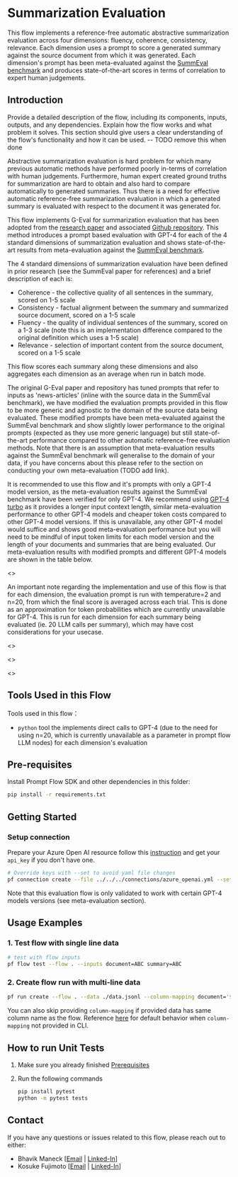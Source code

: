 # Summarization Evaluation

This flow implements a reference-free automatic abstractive summarization evaluation across four dimensions: fluency, coherence, consistency, relevance. Each dimension uses a prompt to score a generated summary against the source document from which it was generated. Each dimension's prompt has been meta-evaluated against the [SummEval benchmark](https://arxiv.org/abs/2007.12626) and produces state-of-the-art scores in terms of correlation to expert human judgements.

## Introduction

Provide a detailed description of the flow, including its components, inputs, outputs, and any dependencies. Explain how the flow works and what problem it solves. This section should give users a clear understanding of the flow's functionality and how it can be used. -- TODO remove this when done

Abstractive summarization evaluation is hard problem for which many previous automatic methods have performed poorly in-terms of correlation with human judgements. Furthermore, human expert created ground truths for summarization are hard to obtain and also hard to compare automatically to generated summaries. Thus there is a need for effective automatic reference-free summarization evaluation in which a generated summary is evaluated with respect to the document it was generated for.

This flow implements G-Eval for summarization evaluation that has been adopted from the [research paper](https://arxiv.org/abs/2303.16634) and associated [Github repository](https://github.com/nlpyang/geval). This method introduces a prompt based evaluation with GPT-4 for each of the 4 standard dimensions of summarization evaluation and shows state-of-the-art results from meta-evaluation against the [SummEval benchmark](https://arxiv.org/abs/2007.12626).

The 4 standard dimensions of summarization evaluation have been defined in prior research (see the SummEval paper for references) and a brief description of each is:

- Coherence - the collective quality of all sentences in the summary, scored on 1-5 scale
- Consistency - factual alignment between the summary and summarized source document, scored on a 1-5 scale
- Fluency - the quality of individual sentences of the summary, scored on a 1-3 scale (note this is an implementation difference compared to the original definition which uses a 1-5 scale)
- Relevance - selection of important content from the source document, scored on a 1-5 scale

This flow scores each summary along these dimensions and also aggregates each dimension as an average when run in batch mode.

The original G-Eval paper and repository has tuned prompts that refer to inputs as 'news-articles' (inline with the source data in the SummEval benchmark), we have modified the evaluation prompts provided in this flow to be more generic and agnostic to the domain of the source data being evaluated. These modified prompts have been meta-evaluated against the SummEval benchmark and show slightly lower performance to the original prompts (expected as they use more generic language) but still state-of-the-art performance compared to other automatic reference-free evaluation methods. Note that there is an assumption that meta-evaluation results against the SummEval benchmark will generalise to the domain of your data, if you have concerns about this please refer to the section on conducting your own meta-evaluation (TODO add link).

It is recommended to use this flow and it's prompts with only a GPT-4 model version, as the meta-evaluation results against the SummEval benchmark have been verified for only GPT-4. We recommend using [GPT-4 turbo](https://learn.microsoft.com/en-au/azure/ai-services/openai/concepts/models) as it provides a longer input context length, similar meta-evaluation performance to other GPT-4 models and cheaper token costs compared to other GPT-4 model versions. If this is unavailable, any other GPT-4 model would suffice and shows good meta-evaluation performance but you will need to be mindful of input token limits for each model version and the length of your documents and summaries that are being evaluated. Our meta-evaluation results with modified prompts and different GPT-4 models are shown in the table below.

<<TODO insert meta-eval table results>>

An important note regarding the implementation and use of this flow is that for each dimension, the evaluation prompt is run with temperature=2 and n=20, from which the final score is averaged across each trial. This is done as an approximation for token probabilities which are currently unavailable for GPT-4. This is run for each dimension for each summary being evaluated (ie. 20 LLM calls per summary), which may have cost considerations for your usecase.

<<TODO Bhavik add section on limitations in terms of gpt-4 bias favouring LLM summaries>>

<<TODO Bhavik add recommendation on using the scores outputted>>

<<TODO Bhavik add section on doing custom meta-evaluation and tuning prompts>>

## Tools Used in this Flow

Tools used in this flow：

- `python` tool the implements direct calls to GPT-4 (due to the need for using n=20, which is currently unavailable as a parameter in prompt flow LLM nodes) for each dimension's evaluation

## Pre-requisites

Install Prompt Flow SDK and other dependencies in this folder:

```bash
pip install -r requirements.txt
```

## Getting Started

### Setup connection

Prepare your Azure Open AI resource follow this [instruction](https://learn.microsoft.com/en-us/azure/cognitive-services/openai/how-to/create-resource?pivots=web-portal) and get your `api_key` if you don't have one.

```bash
# Override keys with --set to avoid yaml file changes
pf connection create --file ../../../connections/azure_openai.yml --set api_key=<your_api_key> api_base=<your_api_base>
```

Note that this evaluation flow is only validated to work with certain GPT-4 models versions (see meta-evaluation section).

## Usage Examples

### 1. Test flow with single line data

```bash
# test with flow inputs
pf flow test --flow . --inputs document=ABC summary=ABC
```

### 2. Create flow run with multi-line data

```bash
pf run create --flow . --data ./data.jsonl --column-mapping document='${data.document}' summary='${data.summary}' --stream
```

You can also skip providing `column-mapping` if provided data has same column name as the flow.
Reference [here](https://aka.ms/pf/column-mapping) for default behavior when `column-mapping` not provided in CLI.

## How to run Unit Tests

1. Make sure you already finished [Prerequisites](#pre-requisites)
1. Run the following commands

    ```bash
    pip install pytest
    python -m pytest tests
    ```

## Contact

If you have any questions or issues related to this flow, please reach out to either:

- Bhavik Maneck [[Email](mailto:bhavikmaneck@microsoft.com) | [Linked-In](https://www.linkedin.com/in/bhavik-maneck/)]
- Kosuke Fujimoto [[Email](mailto:kofuji@microsoft.com) | [Linked-In](https://www.linkedin.com/in/kosuke-fuji/)]
